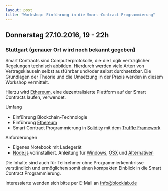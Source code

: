 ```yaml
---
layout: post
title: "Workshop: Einführung in die Smart Contract Programmierung"
---
```


## Donnerstag 27.10.2016, 19 - 22h

### Stuttgart (genauer Ort wird noch bekannt gegeben)

Smart Contracts sind Computerprotokolle, die die Logik vertraglicher Regelungen technisch abbilden. Hierdurch werden viele Arten von Vertragsklauseln selbst ausführbar und/oder selbst durchsetzbar. Die Grundlagen der Theorie und die Umsetzung in der Praxis werden in diesem Workshop vermittelt.

Hierzu wird [Ethereum](https://www.ethereum.org/), eine dezentralisierte Plattform auf der Smart Contracts laufen, verwendet.

Umfang

* Einführung Blockchain-Technologie
* Einführung [Ethereum](https://www.ethereum.org/)
* Smart Contract Programmierung in [Solidity](https://solidity.readthedocs.io) mit dem [Truffle Framework](https://truffle.readthedocs.io) 

Anforderungen

* Eigenes Notebook mit Ladegerät
* [Node.js](https://nodejs.org/) vorinstalliert. Anleitung für [Windows](https://nodejs.org/en/download/package-manager/#windows), [OSX](https://nodejs.org/en/download/package-manager/#osx) und [Alternativen](https://nodejs.org/en/download/package-manager/)

Die Inhalte sind auch für Teilnehmer ohne Programmierkenntnisse verständlich und ermöglichen somit einen kompakten Einblick in die Smart Contract Programmierung.

Interessierte wenden sich bitte per E-Mail an info@blocklab.de
